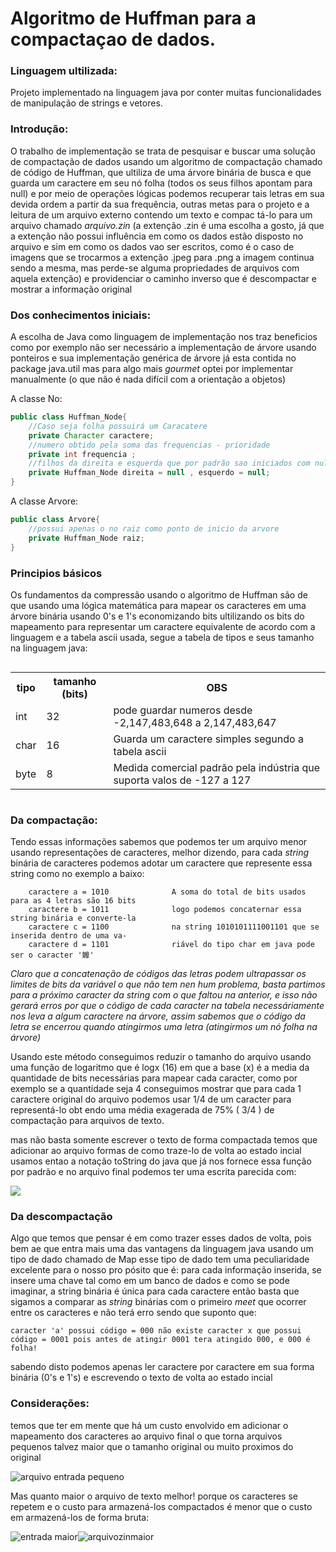 
<h1>Algoritmo de Huffman para a compactaçao de dados.</h1>

<h3>Linguagem ultilizada:</h3>

<p>Projeto implementado na linguagem java por conter muitas funcionalidades de manipulação de strings e vetores.</p>

<h3>Introdução:</h3>
<p>O trabalho de implementação se trata de pesquisar e buscar uma solução de compactação de dados usando um algoritmo de
compactação chamado de código de Huffman, que ultiliza de uma árvore binária de busca e que guarda um caractere em seu nó
folha (todos os seus filhos apontam para null) e por meio de operações lógicas podemos recuperar tais letras em sua devida
ordem a partir da sua frequência, outras metas para o projeto e a leitura de um arquivo externo contendo um texto e compac
tá-lo para um arquivo chamado <i>arquivo.zin</i> (a extenção .zin é uma escolha a gosto, já que a extenção não possui influência
em como os dados estão disposto no arquivo e sim em como os dados vao ser escritos, como é o caso de imagens que se trocarmos a extenção
.jpeg para .png a imagem continua sendo a mesma, mas perde-se alguma propriedades de arquivos com aquela extenção) e
providenciar o caminho inverso que é descompactar e mostrar a informação original</p>

<h3>Dos conhecimentos iniciais:</h3>
<p>A escolha de Java como linguagem de implementação nos traz beneficios como por exemplo não ser necessário a implementação
de árvore usando ponteiros e sua implementação genérica de árvore já esta contida no package java.util mas para algo mais
<i>gourmet</i> optei por implementar manualmente (o que não é nada difícil com a orientação a objetos)</p>

<codigo>A classe No:</codigo>
```java
public class Huffman_Node{
    //Caso seja folha possuirá um Caracatere
    private Character caractere;
    //numero obtido pela soma das frequencias - prioridade
    private int frequencia ;
    //filhos da direita e esquerda que por padrão sao iniciados com null
    private Huffman_Node direita = null , esquerdo = null;
}
```
<codigo>A classe Arvore:</codigo>
````java
public class Arvore{
    //possui apenas o no raiz como ponto de inicio da arvore
    private Huffman_Node raiz;
}
````

<h3>Principios básicos</h3>
<p>Os fundamentos da compressão usando o algoritmo de Huffman são de que usando uma lógica matemática para mapear os caracteres
em uma árvore binária usando 0's e 1's economizando bits ultilizando os bits do mapeamento para representar um caractere
equivalente de acordo com a linguagem e a tabela ascii usada, segue a tabela de tipos e seus tamanho na linguagem java:</p>

<div style="text-align: center ; align-content: center">
<table>
    <tbody>
        <tr>
            <th>tipo</th>
            <th>tamanho (bits)</th>
            <th>OBS</th>
        </tr>
        <tr>
            <td><codigo>int</codigo></td>
            <td>32</td>
            <td>pode guardar numeros desde -2,147,483,648 a 2,147,483,647</td>
        </tr>
        <tr>
            <td><codigo>char</codigo></td>
            <td>16</td>
            <td>Guarda um caractere simples segundo a tabela ascii</td>
        </tr>
        <tr>
            <td><codigo>byte</codigo></td>
            <td>8</td>
            <td>Medida comercial padrão pela indústria que suporta valos de -127 a 127</td>
        </tr>
    </tbody>
</table>
</div>
<h3>Da compactação:</h3>
<p>
    Tendo essas informações sabemos que podemos ter um arquivo menor usando representações de caracteres, melhor dizendo,
para cada <i>string</i> binária de caracteres podemos adotar um caractere que represente essa string como no exemplo a baixo:
</p>

````
    caractere a = 1010              A soma do total de bits usados para as 4 letras são 16 bits
    caractere b = 1011              logo podemos concaternar essa string binária e converte-la
    caractere c = 1100              na string 1010101111001101 que se inserida dentro de uma va-
    caractere d = 1101              riável do tipo char em java pode ser o caracter '孊'
````
<p>
    <i>Claro que a concatenação de códigos das letras podem ultrapassar os limites de bits da variável o que não tem nen
hum problema, basta partimos para a próximo caracter da <i>string</i> com o que faltou na anterior, e isso não gerará erros por
que o código de cada caracter na tabela necessáriamente nos leva a algum caractere na árvore, assim sabemos que o código 
da letra se encerrou quando atingirmos uma letra (atingirmos um nó folha na árvore)</i>
</p>

<p>Usando este método conseguimos reduzir o tamanho do arquivo usando uma função de logaritmo que é  logx (16) em que a 
base (x) é a media da quantidade de bits necessárias para mapear cada caracter, como por exemplo se a quantidade seja 4 
conseguimos mostrar que para cada 1 caractere original do arquivo podemos usar 1/4 de um caracter para representá-lo obt
endo uma média exagerada de 75% ( 3/4 ) de compactação para arquivos de texto.</p>
<p>mas não basta somente escrever o texto de forma compactada temos que adicionar ao arquivo formas de como traze-lo de
volta ao estado incial usamos entao a notação <codigo>toString</codigo> do java que já nos fornece essa função por padrão
e no arquivo final podemos ter uma escrita parecida com: </p>
<img src="imagem/MapString.png">
<h3>Da descompactação</h3>
<p>Algo que temos que pensar é em como trazer esses dados de volta, pois bem ae que entra mais uma das vantagens da linguagem java
usando um tipo de dado chamado de <codigo>Map</codigo> esse tipo de dado tem uma peculiaridade excelente para o nosso pro
pósito que é: para cada informação inserida, se insere uma chave tal como em um banco de dados e como se pode imaginar,
a string binária é única para cada caractere então basta que sigamos a comparar as <i>string</i> binárias com o primeiro <i>meet</i>
que ocorrer entre os caracteres e não terá erro sendo que suponto que:</p>

```
caracter 'a' possui código = 000 não existe caracter x que possui código = 0001 pois antes de atingir 0001 tera atingido 000, e 000 é folha!
```

<p>sabendo disto podemos apenas ler caractere por caractere em sua forma binária (0's e 1's) e escrevendo o texto de volta ao estado incial</p>
<h3>Considerações:</h3>
<p>temos que ter em mente que há um custo envolvido em adicionar o mapeamento dos caracteres ao arquivo final o que torna
arquivos pequenos talvez maior que o tamanho original ou muito proximos do original</p>
<div><img src="imagem/EntradaMenor.png" alt="arquivo entrada pequeno"> <img src="imagem/ArquivozinMenor.png" alt=""></div>
<p> Mas quanto maior o arquivo de texto melhor! porque os caracteres se repetem e o custo para armazená-los compactados 
é menor que o custo em armazená-los de forma bruta:</p>
<div><img src="imagem/EntradaMaior.png" alt="entrada maior"><img src="imagem/ArquivozinMaior.png" alt="arquivozinmaior"></div>
